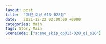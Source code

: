 ```yaml
---
layout: post
title:  "메인_회상_013~028장"
date:   2021-12-22 02:00:00 +0000
categories: Main
Tags: Story Main
SceneCode: ["scene_skip_cp013-028_q1_s10"]
---
```

